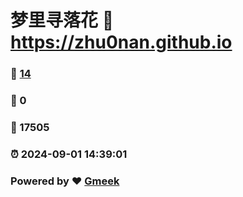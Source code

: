 # 梦里寻落花 :link: https://zhu0nan.github.io 
### :page_facing_up: [14](https://zhu0nan.github.io/tag.html) 
### :speech_balloon: 0 
### :hibiscus: 17505 
### :alarm_clock: 2024-09-01 14:39:01 
### Powered by :heart: [Gmeek](https://github.com/Meekdai/Gmeek)
